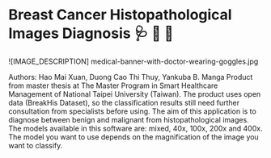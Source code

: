 # Breast Cancer Histopathological Images Diagnosis 🩺 💊 💉
![IMAGE_DESCRIPTION] medical-banner-with-doctor-wearing-goggles.jpg

Authors: Hao Mai Xuan, Duong Cao Thi Thuy, Yankuba B. Manga
Product from master thesis at The Master Program in Smart Healthcare Management of National Taipei University (Taiwan). The product uses open data (BreakHis Dataset), so the classification results still need further consultation from specialists before using.
The aim of this application is to diagnose between benign and malignant from histopathological images.
The models available in this software are: mixed, 40x, 100x, 200x and 400x. The model you want to use depends on the magnification of the image you want to classify.
